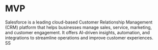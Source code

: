 # MVP
Salesforce is a leading cloud-based Customer Relationship Management (CRM) platform that helps businesses manage sales, service, marketing, and customer engagement.
 It offers AI-driven insights, automation, and integrations to streamline operations and improve customer experiences.
SS
